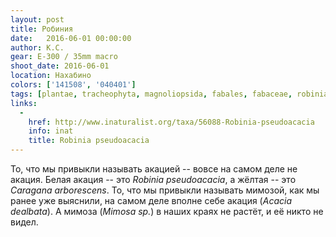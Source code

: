 ```yaml
---
layout: post
title: Робиния
date:   2016-06-01 00:00:00
author: К.С.
gear: E-300 / 35mm macro
shoot_date: 2016-06-01
location: Нахабино
colors: ['141508', '040401']
tags: [plantae, tracheophyta, magnoliopsida, fabales, fabaceae, robinia, robinia pseudoacacia]
links:
  -
    href: http://www.inaturalist.org/taxa/56088-Robinia-pseudoacacia
    info: inat
    title: Robinia pseudoacacia
---
```


То, что мы привыкли называть акацией -- вовсе на самом деле не акация. Белая акация -- это _Robinia pseudoacacia_, а жёлтая -- это _Caragana arborescens_. То, что мы привыкли называть мимозой, как мы ранее уже выяснили, на самом деле вполне себе акация (_Acacia dealbata_). А мимоза (_Mimosa sp._) в наших краях не растёт, и её никто не видел.
